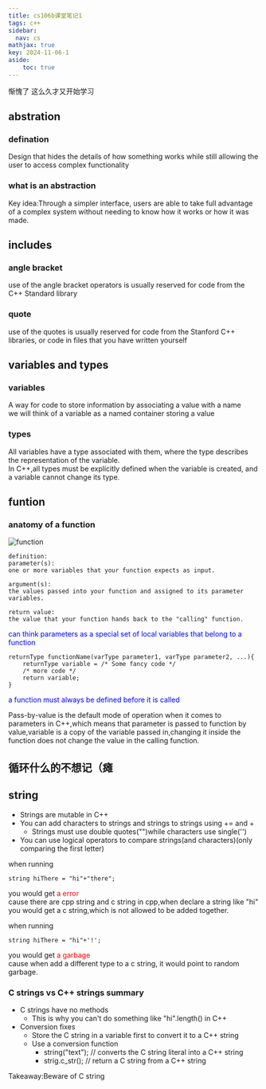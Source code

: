 ```yaml
---
title: cs106b课堂笔记1
tags: c++
sidebar:
  nav: cs
mathjax: true
key: 2024-11-06-1
aside:
    toc: true
---
```


惭愧了 这么久才又开始学习

<!--more-->

## abstration

### defination

Design that hides the details of how something works while still allowing the user to access complex functionality

### what is an abstraction

Key idea:Through a simpler interface, users are able to take full advantage of a complex system without needing to know how it works or how it was made.

## includes

### angle bracket

use of the angle bracket operators is usually reserved for code from the C++ Standard library

### quote

use of the quotes is usually reserved for code from the Stanford C++ libraries, or code in files that you have written yourself

## variables and types

### variables

A way for code to store information by associating a value with a name  <br />
we will think of a variable as a named container storing a value 

### types

All variables have a type associated with them, where the type describes the representation of the variable. <br />
In C++,all types must be explicitly defined when the variable is created, and a variable cannot change its type.

## funtion

### anatomy of a function

![function](https://cdn.jsdelivr.net/gh/xiaoshuu/img/Picgo/function.png)

```
definition:
parameter(s):
one or more variables that your function expects as input.

argument(s):
the values passed into your function and assigned to its parameter variables.

return value:
the value that your function hands back to the "calling" function.
```
<font color=blue>can think parameters as a special set of local variables that belong to a function</font>

```
returnType functionName(varType parameter1, varType parameter2, ...){
    returnType variable = /* Some fancy code */
    /* more code */
    return variable;
}
```
<font color=blue>a function must always be defined before it is called</font>

Pass-by-value is the default mode of operation when it comes to parameters in C++,which means that parameter is passed to function by value,variable is a copy of the variable passed in,changing it inside the function does not change the value in the calling function.

## 循环什么的不想记（瘫

## string

* Strings are mutable in C++
* You can add characters to strings and strings to strings using += and +
    - Strings must use double quotes("")while characters use single('')
* You can use logical operators to compare strings(and characters)(only comparing the first letter)

when running 
```
string hiThere = "hi"+"there";
```
you would get <font color=red>a error</font> <br />
cause there are cpp string and c string in cpp,when declare a string like "hi" you would get a c string,which is not allowed to be added together. <br />

when running
```
string hiThere = "hi"+'!';
```
you would get <font color=red>a garbage</font> <br />
cause when add a different type to a c string, it would point to random garbage.

### C strings vs C++ strings summary
* C strings have no methods
    - This is why you can't do something like "hi".length() in C++
* Conversion fixes
    - Store the C string in a variable first to convert it to a C++ string
    - Use a conversion function
      - string("text"); // converts the C string literal into a C++ string
      - strig.c_str(); // return a C string from a C++ string <br />

Takeaway:Beware of C string




